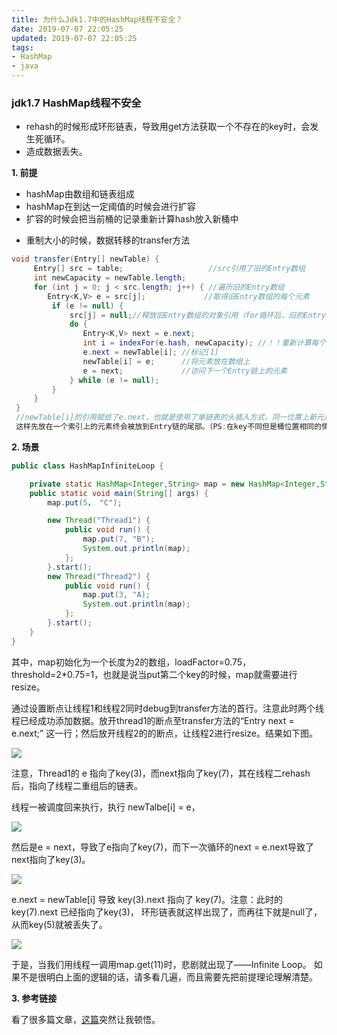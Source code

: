 ```yaml
---
title: 为什么Jdk1.7中的HashMap线程不安全？
date: 2019-07-07 22:05:25
updated: 2019-07-07 22:05:25
tags: 
- HashMap
- java
---
```

### jdk1.7 HashMap线程不安全
- rehash的时候形成环形链表，导致用get方法获取一个不存在的key时，会发生死循环。
- 造成数据丢失。

**1. 前提**

- hashMap由数组和链表组成
- hashMap在到达一定阈值的时候会进行扩容
- 扩容的时候会把当前桶的记录重新计算hash放入新桶中
<!--more-->
- 重制大小的时候，数据转移的transfer方法
```java 
void transfer(Entry[] newTable) {
     Entry[] src = table;                   //src引用了旧的Entry数组
     int newCapacity = newTable.length;
     for (int j = 0; j < src.length; j++) { //遍历旧的Entry数组
        Entry<K,V> e = src[j];             //取得旧Entry数组的每个元素
         if (e != null) {
             src[j] = null;//释放旧Entry数组的对象引用（for循环后，旧的Entry数组不再引用任何对象）
             do {
                Entry<K,V> next = e.next;
                int i = indexFor(e.hash, newCapacity); //！！重新计算每个元素在数组中的位置
                e.next = newTable[i]; //标记[1]
                newTable[i] = e;      //将元素放在数组上
                e = next;             //访问下一个Entry链上的元素
             } while (e != null);
         }
     }
 } 
 //newTable[i]的引用赋给了e.next，也就是使用了单链表的头插入方式，同一位置上新元素总会被放在链表的头部位置；
 这样先放在一个索引上的元素终会被放到Entry链的尾部。（PS:在key不同但是桶位置相同的情况下，就会把数据放在这个链表上）
```

**2. 场景**

```java
public class HashMapInfiniteLoop {  

    private static HashMap<Integer,String> map = new HashMap<Integer,String>(2，0.75f);  
    public static void main(String[] args) {  
        map.put(5， "C");  

        new Thread("Thread1") {  
            public void run() {  
                map.put(7, "B");  
                System.out.println(map);  
            };  
        }.start();  
        new Thread("Thread2") {  
            public void run() {  
                map.put(3, "A);  
                System.out.println(map);  
            };  
        }.start();        
    }  
} 
```
其中，map初始化为一个长度为2的数组，loadFactor=0.75，threshold=2*0.75=1，也就是说当put第二个key的时候，map就需要进行resize。

通过设置断点让线程1和线程2同时debug到transfer方法的首行。注意此时两个线程已经成功添加数据。放开thread1的断点至transfer方法的“Entry next = e.next;” 这一行；然后放开线程2的的断点，让线程2进行resize。结果如下图。

![](https://awps-assets.meituan.net/mit-x/blog-images-bundle-2016/7df99266.png)

注意，Thread1的 e 指向了key(3)，而next指向了key(7)，其在线程二rehash后，指向了线程二重组后的链表。

线程一被调度回来执行，执行 newTalbe[i] = e， 

![](https://awps-assets.meituan.net/mit-x/blog-images-bundle-2016/4c3c28fb.png)

然后是e = next，导致了e指向了key(7)，而下一次循环的next = e.next导致了next指向了key(3)。

![](https://awps-assets.meituan.net/mit-x/blog-images-bundle-2016/6c8d086a.png)

e.next = newTable[i] 导致 key(3).next 指向了 key(7)。注意：此时的key(7).next 已经指向了key(3)， 环形链表就这样出现了，而再往下就是null了，从而key(5)就被丢失了。

![](https://awps-assets.meituan.net/mit-x/blog-images-bundle-2016/6eed9aaf.png)

于是，当我们用线程一调用map.get(11)时，悲剧就出现了——Infinite Loop。
如果不是很明白上面的逻辑的话，请多看几遍，而且需要先把前提理论理解清楚。

**3. 参考链接**

看了很多篇文章，[这篇](https://tech.meituan.com/2016/06/24/java-hashmap.html)突然让我顿悟。
